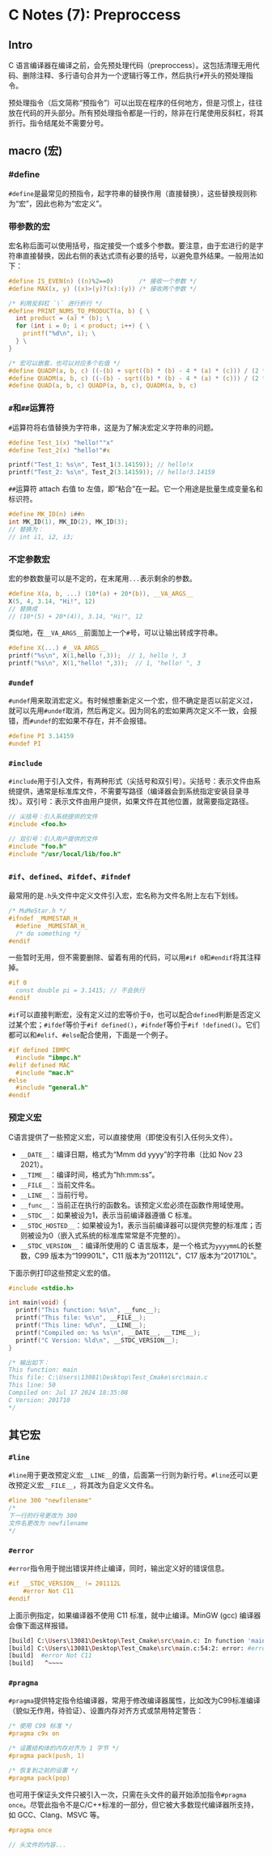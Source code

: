 # C Notes (7): Preproccess

## Intro 

C 语言编译器在编译之前，会先预处理代码（preproccess）。这包括清理无用代码、删除注释、多行语句合并为一个逻辑行等工作，然后执行`#`开头的预处理指令。

预处理指令（后文简称“预指令”）可以出现在程序的任何地方，但是习惯上，往往放在代码的开头部分。所有预处理指令都是一行的，除非在行尾使用反斜杠，将其折行。指令结尾处不需要分号。



## macro (宏)

### #define

`#define`是最常见的预指令，起字符串的替换作用（直接替换），这些替换规则称为“宏”，因此也称为“宏定义”。

### 带参数的宏

宏名称后面可以使用括号，指定接受一个或多个参数。要注意，由于宏进行的是字符串直接替换，因此右侧的表达式须有必要的括号，以避免意外结果。一般用法如下：

``` c
#define IS_EVEN(n) ((n)%2==0)       /* 接收一个参数 */
#define MAX(x, y) ((x)>(y)?(x):(y)) /* 接收两个参数 */

/* 利用反斜杠 `\` 进行折行 */
#define PRINT_NUMS_TO_PRODUCT(a, b) { \
  int product = (a) * (b); \
  for (int i = 0; i < product; i++) { \
    printf("%d\n", i); \
  } \
}

/* 宏可以嵌套，也可以对应多个右值 */
#define QUADP(a, b, c) ((-(b) + sqrt((b) * (b) - 4 * (a) * (c))) / (2 * (a)))
#define QUADM(a, b, c) ((-(b) - sqrt((b) * (b) - 4 * (a) * (c))) / (2 * (a)))
#define QUAD(a, b, c) QUADP(a, b, c), QUADM(a, b, c)
```

### `#`和`##`运算符

`#`运算符将右值替换为字符串，这是为了解决宏定义字符串的问题。

``` c
#define Test_1(x) "hello!""x"
#define Test_2(x) "hello!"#x

printf("Test_1: %s\n", Test_1(3.14159)); // hello!x
printf("Test_2: %s\n", Test_2(3.14159)); // hello!3.14159
```

`##`运算符 attach 右值 to 左值，即“粘合”在一起。它一个用途是批量生成变量名和标识符。

``` c
#define MK_ID(n) i##n
int MK_ID(1), MK_ID(2), MK_ID(3);
// 替换为：
// int i1, i2, i3;
```

### 不定参数宏

宏的参数数量可以是不定的，在末尾用`...`表示剩余的参数。

``` c
#define X(a, b, ...) (10*(a) + 20*(b)), __VA_ARGS__
X(5, 4, 3.14, "Hi!", 12)
// 替换成
// (10*(5) + 20*(4)), 3.14, "Hi!", 12
```

类似地，在`__VA_ARGS__`前面加上一个`#`号，可以让输出转成字符串。

``` c
#define X(...) #__VA_ARGS__
printf("%s\n", X(1,hello !,3));  // 1, hello !, 3
printf("%s\n", X(1,"hello! ",3));  // 1, "hello! ", 3
```

### `#undef`

`#undef`用来取消宏定义。有时候想重新定义一个宏，但不确定是否以前定义过，就可以先用`#undef`取消，然后再定义。因为同名的宏如果两次定义不一致，会报错，而`#undef`的宏如果不存在，并不会报错。

``` c
#define PI 3.14159
#undef PI
```

### `#include`

`#include`用于引入文件，有两种形式（尖括号和双引号）。尖括号：表示文件由系统提供，通常是标准库文件，不需要写路径（编译器会到系统指定安装目录寻找）。双引号：表示文件由用户提供，如果文件在其他位置，就需要指定路径。

``` c
// 尖括号：引入系统提供的文件
#include <foo.h> 

// 双引号：引入用户提供的文件
#include "foo.h" 
#include "/usr/local/lib/foo.h"
```

### `#if`、`defined`、`#ifdef`、`#ifndef`

最常用的是`.h`头文件中定义文件引入宏，宏名称为文件名附上左右下划线。

``` c
/* MuMeStar.h */
#ifndef _MUMESTAR_H_
  #define _MUMESTAR_H_
  /* do something */
#endif
```


一些暂时无用，但不需要删除、留着有用的代码，可以用`#if 0`和`#endif`将其注释掉。

``` c
#if 0
  const double pi = 3.1415; // 不会执行
#endif
```

`#if`可以直接判断宏，没有定义过的宏等价于`0`，也可以配合`defined`判断是否定义过某个宏；`#ifdef`等价于`#if defined()`，`#ifndef`等价于`#if !defined()`。它们都可以和`#elif`、`#else`配合使用，下面是一个例子。

``` c
#if defined IBMPC
  #include "ibmpc.h"
#elif defined MAC
  #include "mac.h"
#else
  #include "general.h"
#endif
```


### 预定义宏

C语言提供了一些预定义宏，可以直接使用（即使没有引入任何头文件）。

- `__DATE__`：编译日期，格式为“Mmm dd yyyy”的字符串（比如 Nov 23 2021）。
- `__TIME__`：编译时间，格式为“hh:mm:ss”。
- `__FILE__`：当前文件名。
- `__LINE__`：当前行号。
- `__func__`：当前正在执行的函数名。该预定义宏必须在函数作用域使用。
- `__STDC__`：如果被设为1，表示当前编译器遵循 C 标准。
- `__STDC_HOSTED__`：如果被设为1，表示当前编译器可以提供完整的标准库；否则被设为0（嵌入式系统的标准库常常是不完整的）。
- `__STDC_VERSION__`：编译所使用的 C 语言版本，是一个格式为`yyyymmL`的长整数，C99 版本为“199901L”，C11 版本为“201112L”，C17 版本为“201710L”。

下面示例打印这些预定义宏的值。

```c
#include <stdio.h>

int main(void) {
  printf("This function: %s\n", __func__);
  printf("This file: %s\n", __FILE__);
  printf("This line: %d\n", __LINE__);
  printf("Compiled on: %s %s\n", __DATE__, __TIME__);
  printf("C Version: %ld\n", __STDC_VERSION__);
}

/* 输出如下：
This function: main
This file: C:\Users\13081\Desktop\Test_Cmake\src\main.c
This line: 50
Compiled on: Jul 17 2024 18:35:08
C Version: 201710
*/
```

## 其它宏

### `#line`

`#line`用于更改预定义宏`__LINE__`的值，后面第一行则为新行号。`#line`还可以更改预定义宏`__FILE__`，将其改为自定义文件名。

```c
#line 300 "newfilename"
/* 
下一行的行号更改为 300
文件名更改为 newfilename 
*/
```

### `#error`

`#error`指令用于抛出错误并终止编译，同时，输出定义好的错误信息。

```c
#if __STDC_VERSION__ != 201112L
    #error Not C11
#endif
```

上面示例指定，如果编译器不使用 C11 标准，就中止编译。MinGW (gcc) 编译器会像下面这样报错。

``` bash
[build] C:\Users\13081\Desktop\Test_Cmake\src\main.c: In function 'main':
[build] C:\Users\13081\Desktop\Test_Cmake\src\main.c:54:2: error: #error Not C11
[build]  #error Not C11
[build]   ^~~~~
```

### `#pragma`

`#pragma`提供特定指令给编译器，常用于修改编译器属性，比如改为C99标准编译（貌似无作用，待验证）、设置内存对齐方式或禁用特定警告：

``` c
/* 使用 C99 标准 */
#pragma c9x on

/* 设置结构体的内存对齐为 1 字节 */
#pragma pack(push, 1)

/* 恢复到之前的设置 */
#pragma pack(pop)
```

也可用于保证头文件只被引入一次，只需在头文件的最开始添加指令`#pragma once`。尽管此指令不是C/C++标准的一部分，但它被大多数现代编译器所支持，如 GCC、Clang、MSVC 等。

``` c
#pragma once

// 头文件的内容...
```
